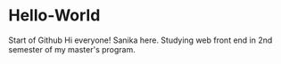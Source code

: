 # Hello-World
Start of Github
Hi everyone!
Sanika here. Studying web front end in 2nd semester of my master's program. 
